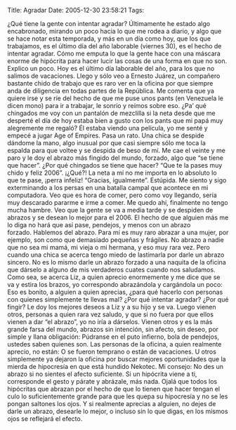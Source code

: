 Title: Agradar
Date: 2005-12-30 23:58:21
Tags: 

<p>¿Qué tiene la gente con intentar agradar? Últimamente he estado algo encabronado, mirando un poco hacia lo que me rodea a diario, y algo que se hace notar esta temporada, y más en un día como hoy, que los que trabajamos, es el último día del año laborable (viernes 30), es el hecho de intentar agradar. Cómo me emputa lo que la gente hace con una máscara enorme de hipócrita para hacer lucir las cosas de una forma en que no son. Explico un poco. Hoy es el último día laborable del año, para los que no salimos de vacaciones. Llego y sólo veo a Ernesto Juárez, un compañero bastante chido de trabajo que es raro ver en la oficina por que siempre anda de diligencia en todas partes de la República. Me comenta que ya quiere irse y se ríe del hecho de que me puse unos pants (en Venezuela le dicen mono) para ir a trabajar, le sonrío y reímos sobre eso. ¿Pa&#8217; qué chingados me voy con un pantalón de mezclilla si la neta desde que me desperté el día de hoy estaba bien a gusto con los pants que mi papá muy alegremente me regaló? Él estaba viendo una película, yo me senté y empecé a jugar Age of Empires. Pasa un rato. Una chica se despide dándome la mano, algo inusual por que casi siempre sólo me toca la espalda para que voltee y se despida de beso de mí. Me cae el veinte y me paro y le doy el abrazo más fingido del mundo, forzado, algo que &#8220;se tiene que hacer&#8221;. ¿Por qué chingados se tiene que hacer? &#8220;Que te la pases muy chido y feliz 2006&#8221;. ¡¿Qué?! La neta a mí no me importa en lo absoluto lo que te pase, ¡perra infeliz! &#8220;Gracias, igualmente&#8221;. Estúpida. Me siento y sigo exterminando a los persas en una batalla campal que acontece en mi computadora. Veo que es hora de comer, pero como voy llegando, sería muy descarado pararme e irme a comer. Me quedo ahí, finalmente no tengo mucha hambre. Veo que la gente se va a media tarde y se despiden de abrazos y se desean lo mejor para el 2006. El hecho de que alguien más me lo diga no hará que así pase, pendejos, y menos con un abrazo forzado. Hablemos del abrazo. Para mí es muy raro abrazar a una mujer, por ejemplo, son como que demasiado pequeñas y frágiles. No abrazo a nadie que no sea mi mamá, mi vieja o mi hermana, y eso muy rara vez. Pero cuando una chica se acerca tengo miedo de lastimarla por darle un abrazo sincero. No es lo mismo darle un abrazo forzado a una naquita de la oficina que dárselo a alguno de mis verdaderos cuates cuando nos saludamos. Como sea, se acerca Liz, a quien aprecio enormemente y me dice que se va y estira los brazos, yo correspondo abrazándola y cargándola un poco: Eso es bonito, a alguien a quien aprecias, ¿para qué hacerlo con personas con quienes simplemente te llevas mal? ¿Por qué intentar agradar? ¿Por qué fingir? Le doy los mejores deseos a Liz y a su hijo y se va. Luego vienen otros, personas a quien rara vez saludo, y que si no fuera por que ellos vienen a dar &#8220;el abrazo&#8221;, yo no iría a dárselos. Vienen otros y es la más grande farsa del mundo, abrazos sin intención, sin afecto, sin deseo, por simple y llana obligación: Púdranse en el puto infierno, bola de pendejos, ustedes saben quienes son. Las personas de la oficina, a quien realmente aprecio, no están: O se fueron temprano o están de vacaciones. U otros simplemente ya dejaron la oficina por buscar mejores oportunidades que la mierda de hipocresía en que está hundido Nekotec. Mi consejo: No des un abrazo si no sientes el afecto suficiente. Si un hipócrita viene a ti, corresponde el gesto y párate y abrázale, más nada. Ojalá que todos los hipócritas que abrazan por el hecho de que lo tienen que hacer tengan el culo lo suficientemente grande para que les quepa su hipocresía y no se les pongan saltones los ojos. Y si realmente aprecias a alguien, no dejes de darle un abrazo, desearle lo mejor, o incluso sin lo que digas, en los mismos ojos se reflejará el efecto. <br/><br/></p>
